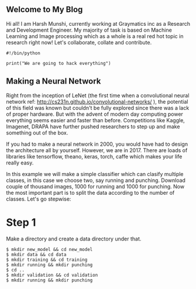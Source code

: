 ## Welcome to My Blog

Hi all! I am Harsh Munshi, currently working at Graymatics inc as a Research and Development Engineer. My majority of task is based on Machine Learning and Image processing which as a whole is a real red hot topic in research right now! Let's collaborate, collate and contribute.


```
#!/bin/python

print("We are going to hack everything")
```

## Making a Neural Network

Right from the inception of LeNet (the first time when a convolutional neural network ref: http://cs231n.github.io/convolutional-networks/ ), the potential of this field was known but couldn't be fully explored since there was a lack of proper hardware. But with the advent of modern day computing power everything seems easier and faster than before. Competitions like Kaggle, Imagenet, DRAPA have further pushed researchers to step up and make something out of the box.

If you had to make a neural network in 2000, you would have had to design the architecture all by yourself. However, we are in 2017. There are loads of libraries like tensorflow, theano, keras, torch, caffe which makes your life really easy.

In this example we will make a simple classifier which can clasify multiple classes, in this case we choose two, say running and punching. Download couple of thousand images, 1000 for running and 1000 for punching. Now the most important part is to split the data according to the number of classes. Let's go stepwise:

# Step 1

Make a directory and create a data directory under that.

```
$ mkdir new_model && cd new_model
$ mkdir data && cd data
$ mkdir training && cd training
$ mkdir running && mkdir punching
$ cd ..
$ mkdir validation && cd validation
$ mkdir running && mkdir punching
```
